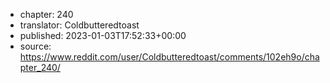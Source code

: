 - chapter: 240
- translator: Coldbutteredtoast
- published: 2023-01-03T17:52:33+00:00
- source: https://www.reddit.com/user/Coldbutteredtoast/comments/102eh9o/chapter_240/

